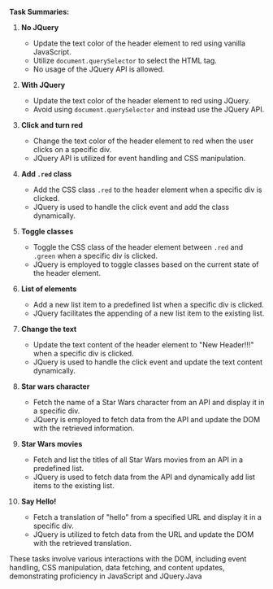 **Task Summaries:**

1. **No JQuery**
   - Update the text color of the header element to red using vanilla JavaScript.
   - Utilize `document.querySelector` to select the HTML tag.
   - No usage of the JQuery API is allowed.

2. **With JQuery**
   - Update the text color of the header element to red using JQuery.
   - Avoid using `document.querySelector` and instead use the JQuery API.

3. **Click and turn red**
   - Change the text color of the header element to red when the user clicks on a specific div.
   - JQuery API is utilized for event handling and CSS manipulation.

4. **Add `.red` class**
   - Add the CSS class `.red` to the header element when a specific div is clicked.
   - JQuery is used to handle the click event and add the class dynamically.

5. **Toggle classes**
   - Toggle the CSS class of the header element between `.red` and `.green` when a specific div is clicked.
   - JQuery is employed to toggle classes based on the current state of the header element.

6. **List of elements**
   - Add a new list item to a predefined list when a specific div is clicked.
   - JQuery facilitates the appending of a new list item to the existing list.

7. **Change the text**
   - Update the text content of the header element to "New Header!!!" when a specific div is clicked.
   - JQuery is used to handle the click event and update the text content dynamically.

8. **Star wars character**
   - Fetch the name of a Star Wars character from an API and display it in a specific div.
   - JQuery is employed to fetch data from the API and update the DOM with the retrieved information.

9. **Star Wars movies**
   - Fetch and list the titles of all Star Wars movies from an API in a predefined list.
   - JQuery is used to fetch data from the API and dynamically add list items to the existing list.

10. **Say Hello!**
    - Fetch a translation of "hello" from a specified URL and display it in a specific div.
    - JQuery is utilized to fetch data from the URL and update the DOM with the retrieved translation.

These tasks involve various interactions with the DOM, including event handling, CSS manipulation, data fetching, and content updates, demonstrating proficiency in JavaScript and JQuery.Java
